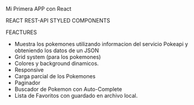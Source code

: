 Mi Primera APP con React 

REACT 
REST-API 
STYLED COMPONENTS


FEACTURES

 - Muestra los pokemones utilizando informacion del servicio Pokeapi y obteniendo los datos de un JSON
 - Grid system (para los pokemones)
 - Colores y background dinamicos.
 - Responsive
 - Carga parcial de los Pokemones
 - Paginador
 - Buscador de Pokemon con Auto-Complete
 - Lista de Favoritos con guardado en archivo local.


